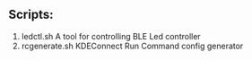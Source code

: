 ## Scripts:
1. ledctl.sh       A tool for controlling BLE Led controller
2. rcgenerate.sh   KDEConnect Run Command config generator

